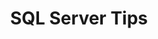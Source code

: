 ---
layout: posts_by_category
categories: SQL Server Tips
title: SQL Server Tips
permalink: /category/sql-server-tips
---